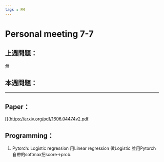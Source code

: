 ```yaml
---
tags : PM
---
```

# Personal meeting 7-7
## 上週問題：
無

## 本週問題：

---
## Paper：

[](https://arxiv.org/pdf/1606.04474v2.pdf 



## Programming：
1. Pytorch: Logistic regression
用Linear regression 做Logistic
並用Pytorch 自帶的softmax把score->prob.


